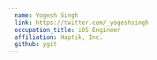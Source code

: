 ```yaml
---
  name: Yogesh Singh
  link: https://twitter.com/_yogeshsingh
  occupation_title: iOS Engineer
  affiliation: Haptik, Inc.
  github: ygit
---
```

